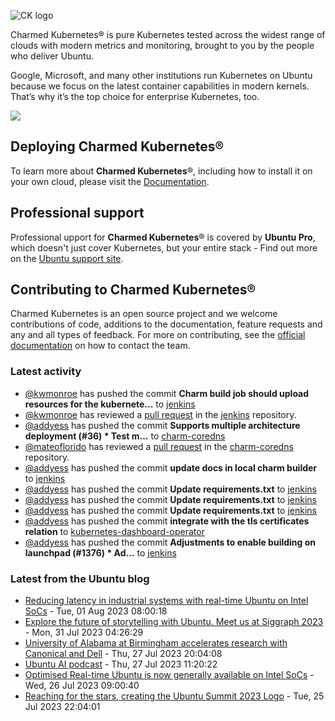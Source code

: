 ![CK logo](https://assets.ubuntu.com/v1/451d4cf4-Charmed+Kubernetes_RGB_onWhite_2022.svg)

Charmed Kubernetes® is pure Kubernetes tested across the widest range of clouds with modern metrics and monitoring, brought to you by the people who deliver Ubuntu.

Google, Microsoft, and many other institutions run Kubernetes on Ubuntu because we focus on the latest container capabilities in modern kernels. That’s why it’s the top choice for enterprise Kubernetes, too.

![](https://assets.ubuntu.com/v1/843c77b6-juju-at-a-glace.svg)

## Deploying Charmed Kubernetes®

To learn more about **Charmed Kubernetes**®, including how to install it on your own cloud, please visit the [Documentation][docs].

## Professional support

Professional upport for **Charmed Kubernetes**® is covered by **Ubuntu Pro**, which doesn't just cover Kubernetes, but your entire stack - Find out more on the [Ubuntu support site](https://ubuntu.com/support).

## Contributing to Charmed Kubernetes®

Charmed Kubernetes is an open source project and we welcome contributions of code, additions to the documentation, feature requests and any and all types of feedback. For more on contributing, see the [official documentation][get-in-touch] on how to contact the team.

<!-- LINKS -->
[docs]: https://ubuntu.com/kubernetes/docs
[get-in-touch]: https://ubuntu.com/kubernetes/docs/get-in-touch

### Latest activity

<!-- activity starts -->
 - [@kwmonroe](https://github.com/kwmonroe) has pushed the commit **Charm build job should upload resources for the kubernete...** to [jenkins](https://github.com/charmed-kubernetes/jenkins)
 - [@kwmonroe](https://github.com/kwmonroe) has reviewed a [pull request](https://github.com/charmed-kubernetes/jenkins/pull/1388) in the [jenkins](https://github.com/charmed-kubernetes/jenkins) repository.
 - [@addyess](https://github.com/addyess) has pushed the commit **Supports multiple architecture deployment (#36)  * Test m...** to [charm-coredns](https://github.com/charmed-kubernetes/charm-coredns)
 - [@mateoflorido](https://github.com/mateoflorido) has reviewed a [pull request](https://github.com/charmed-kubernetes/charm-coredns/pull/36) in the [charm-coredns](https://github.com/charmed-kubernetes/charm-coredns) repository.
 - [@addyess](https://github.com/addyess) has pushed the commit **update docs in local charm builder** to [jenkins](https://github.com/charmed-kubernetes/jenkins)
 - [@addyess](https://github.com/addyess) has pushed the commit **Update requirements.txt** to [jenkins](https://github.com/charmed-kubernetes/jenkins)
 - [@addyess](https://github.com/addyess) has pushed the commit **Update requirements.txt** to [jenkins](https://github.com/charmed-kubernetes/jenkins)
 - [@addyess](https://github.com/addyess) has pushed the commit **Update requirements.txt** to [jenkins](https://github.com/charmed-kubernetes/jenkins)
 - [@addyess](https://github.com/addyess) has pushed the commit **integrate with the tls certificates relation** to [kubernetes-dashboard-operator](https://github.com/charmed-kubernetes/kubernetes-dashboard-operator)
 - [@addyess](https://github.com/addyess) has pushed the commit **Adjustments to enable building on launchpad (#1376)  * Ad...** to [jenkins](https://github.com/charmed-kubernetes/jenkins)
<!-- activity ends -->

<!-- roadmap starts -->

<!-- roadmap ends -->

### Latest from the Ubuntu blog

<!-- blog starts -->
* [Reducing latency in industrial systems with real-time Ubuntu on Intel SoCs](https://ubuntu.com//blog/real-time-industrial-systems) - Tue, 01 Aug 2023 08:00:18 
* [Explore the future of storytelling with Ubuntu. Meet us at Siggraph 2023](https://ubuntu.com//blog/explore-the-future-of-storytelling-with-ubuntu-meet-us-at-siggraph-2023) - Mon, 31 Jul 2023 04:26:29 
* [University of Alabama at Birmingham accelerates research with Canonical and Dell](https://ubuntu.com//blog/university-of-alabama-at-birmingham-accelerates-research-with-canonical-and-dell) - Thu, 27 Jul 2023 20:04:08 
* [Ubuntu AI podcast](https://ubuntu.com//blog/ubuntu-ai-podcast) - Thu, 27 Jul 2023 11:20:22 
* [Optimised Real-time Ubuntu is now generally available on Intel SoCs](https://ubuntu.com//blog/optimised-real-time-ubuntu-is-now-generally-available-on-intel-socs) - Wed, 26 Jul 2023 09:00:40 
* [Reaching for the stars, creating the Ubuntu Summit 2023 Logo](https://ubuntu.com//blog/reaching-for-the-stars-creating-the-ubuntu-summit-2023-logo) - Tue, 25 Jul 2023 22:04:01 
<!-- blog ends -->
